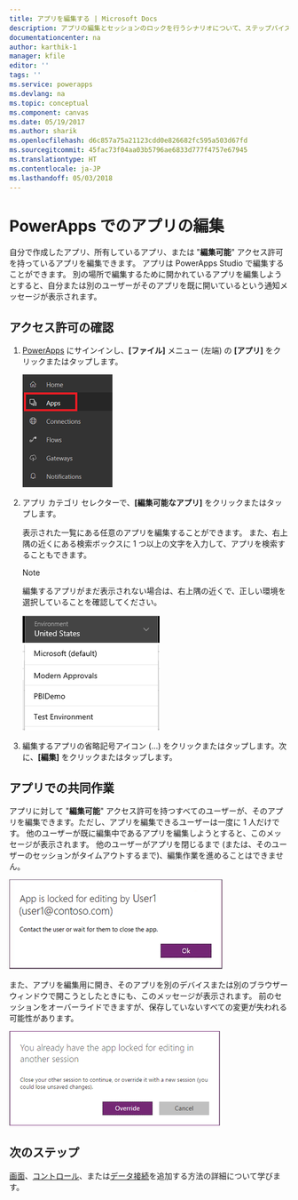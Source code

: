 ```yaml
---
title: アプリを編集する | Microsoft Docs
description: アプリの編集とセッションのロックを行うシナリオについて、ステップバイステップの手順を示します。
documentationcenter: na
author: karthik-1
manager: kfile
editor: ''
tags: ''
ms.service: powerapps
ms.devlang: na
ms.topic: conceptual
ms.component: canvas
ms.date: 05/19/2017
ms.author: sharik
ms.openlocfilehash: d6c857a75a21123cdd0e826682fc595a503d67fd
ms.sourcegitcommit: 45fac73f04aa03b5796ae6833d777f4757e67945
ms.translationtype: HT
ms.contentlocale: ja-JP
ms.lasthandoff: 05/03/2018
---
```

# <a name="edit-an-app-in-powerapps"></a>PowerApps でのアプリの編集
自分で作成したアプリ、所有しているアプリ、または "**編集可能**" アクセス許可を持っているアプリを編集できます。 アプリは PowerApps Studio で編集することができます。 別の場所で編集するために開かれているアプリを編集しようとすると、自分または別のユーザーがそのアプリを既に開いているという通知メッセージが表示されます。

## <a name="verify-your-permissions"></a>アクセス許可の確認
1. [PowerApps](https://web.powerapps.com) にサインインし、**[ファイル]** メニュー (左端) の **[アプリ]** をクリックまたはタップします。
   
    ![[ファイル] メニューの [アプリ] オプション](./media/edit-app/file-apps.png)

2. アプリ カテゴリ セレクターで、**[編集可能なアプリ]** をクリックまたはタップします。

    表示された一覧にある任意のアプリを編集することができます。 また、右上隅の近くにある検索ボックスに 1 つ以上の文字を入力して、アプリを検索することもできます。

    > [!NOTE]
    > 編集するアプリがまだ表示されない場合は、右上隅の近くで、正しい環境を選択していることを確認してください。
   
    ![環境の一覧](./media/edit-app/environment-list.png)

1. 編集するアプリの省略記号アイコン (...) をクリックまたはタップします。次に、**[編集]** をクリックまたはタップします。

## <a name="collaborate-on-an-app"></a>アプリでの共同作業
アプリに対して "**編集可能**" アクセス許可を持つすべてのユーザーが、そのアプリを編集できます。ただし、アプリを編集できるユーザーは一度に 1 人だけです。 他のユーザーが既に編集中であるアプリを編集しようとすると、このメッセージが表示されます。 他のユーザーがアプリを閉じるまで (または、そのユーザーのセッションがタイムアウトするまで)、編集作業を進めることはできません。

![](./media/edit-app/applock-otheruser.png)

また、アプリを編集用に開き、そのアプリを別のデバイスまたは別のブラウザー ウィンドウで開こうとしたときにも、このメッセージが表示されます。 前のセッションをオーバーライドできますが、保存していないすべての変更が失われる可能性があります。

![](./media/edit-app/applock-selfuser.png)

## <a name="next-steps"></a>次のステップ
[画面](add-screen-context-variables.md)、[コントロール](add-configure-controls.md)、または[データ接続](add-data-connection.md)を追加する方法の詳細について学びます。


